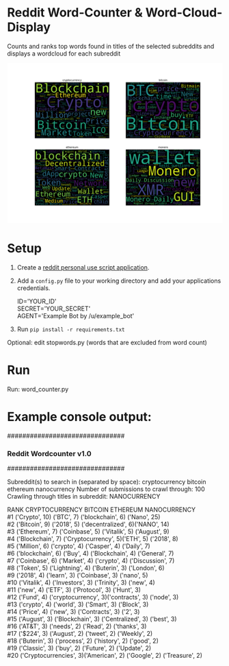 # Reddit Word-Counter & Word-Cloud-Display
Counts and ranks top words found in titles of the selected subreddits and displays a wordcloud for each subreddit
<p align="center">
  <img src="https://github.com/ferbcn/Reddit-Word-Counter-Cloud-Display/blob/master/word_cloud.png" width="800"/>
</p>

# Setup 
1. Create a [reddit personal use script application](https://www.reddit.com/prefs/apps/).

2. Add a `config.py` file to your working directory and add your applications credentials.
	 
	 ID='YOUR_ID'  
	 SECRET='YOUR_SECRET'  
	 AGENT='Example Bot by /u/example_bot'  

3. Run `pip install -r requirements.txt`

Optional: edit stopwords.py (words that are excluded from word count)
	 
# Run
Run: word_counter.py
  
  
  
# Example console output:

###############################
### Reddit Wordcounter v1.0 ###
###############################

Subreddit(s) to search in (separated by space): cryptocurrency bitcoin ethereum nanocurrency
Number of submissions to crawl through: 100
Crawling through titles in subreddit: NANOCURRENCY

RANK CRYPTOCURRENCY      BITCOIN             ETHEREUM            NANOCURRENCY        
#1   ('Crypto', 10)      ('BTC', 7)          ('blockchain', 6)   ('Nano', 25)        
#2   ('Bitcoin', 9)      ('2018', 5)         ('decentralized', 6)('NANO', 14)        
#3   ('Ethereum', 7)     ('Coinbase', 5)     ('Vitalik', 5)      ('August', 9)       
#4   ('Blockchain', 7)   ('Cryptocurrency', 5)('ETH', 5)          ('2018', 8)         
#5   ('Million', 6)      ('crypto', 4)       ('Casper', 4)       ('Daily', 7)        
#6   ('blockchain', 6)   ('Buy', 4)          ('Blockchain', 4)   ('General', 7)      
#7   ('Coinbase', 6)     ('Market', 4)       ('crypto', 4)       ('Discussion', 7)   
#8   ('Token', 5)        ('Lightning', 4)    ('Buterin', 3)      ('London', 6)       
#9   ('2018', 4)         ('learn', 3)        ('Coinbase', 3)     ('nano', 5)         
#10  ('Vitalik', 4)      ('Investors', 3)    ('Trinity', 3)      ('new', 4)          
#11  ('new', 4)          ('ETF', 3)          ('Protocol', 3)     ('Hunt', 3)         
#12  ('Fund', 4)         ('cryptocurrency', 3)('contracts', 3)    ('node', 3)         
#13  ('crypto', 4)       ('world', 3)        ('Smart', 3)        ('Block', 3)        
#14  ('Price', 4)        ('new', 3)          ('Contracts', 3)    ('2', 3)            
#15  ('August', 3)       ('Blockchain', 3)   ('Centralized', 3)  ('best', 3)         
#16  ('AT&T', 3)         ('needs', 2)        ('Read', 2)         ('thanks', 3)       
#17  ('$224', 3)         ('August', 2)       ('tweet', 2)        ('Weekly', 2)       
#18  ('Buterin', 3)      ('process', 2)      ('history', 2)      ('good', 2)         
#19  ('Classic', 3)      ('buy', 2)          ('Future', 2)       ('Update', 2)       
#20  ('Cryptocurrencies', 3)('American', 2)     ('Google', 2)       ('Treasure', 2)     


